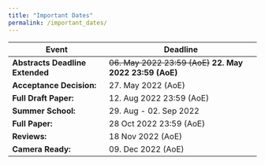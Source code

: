 ```yaml
---
title: "Important Dates"
permalink: /important_dates/
---
```


| Event | Deadline |
| -- | -- |
| **Abstracts Deadline Extended** | ~~06. May 2022 23:59 (AoE)~~  **22. May 2022 23:59 (AoE)**</font>|
| **Acceptance Decision:** | 27. May 2022 (AoE) |
| **Full Draft Paper:** | 12. Aug 2022 23:59 (AoE) |
| **Summer School:** | 29. Aug - 02. Sep 2022 |
| **Full Paper:** | 28 Oct 2022 23:59 (AoE) |
| **Reviews:** | 18 Nov 2022 (AoE) |
| **Camera Ready:** | 09. Dec 2022 (AoE) |
